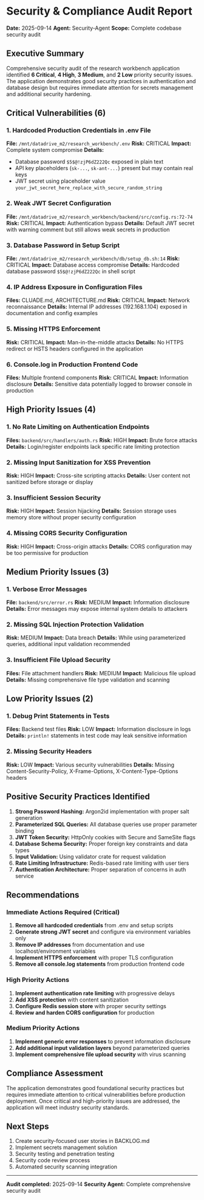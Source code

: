# Security & Compliance Audit Report

**Date:** 2025-09-14
**Agent:** Security-Agent
**Scope:** Complete codebase security audit

## Executive Summary

Comprehensive security audit of the research workbench application identified **6 Critical**, **4 High**, **3 Medium**, and **2 Low** priority security issues. The application demonstrates good security practices in authentication and database design but requires immediate attention for secrets management and additional security hardening.

## Critical Vulnerabilities (6)

### 1. Hardcoded Production Credentials in .env File
**File:** `/mnt/datadrive_m2/research_workbench/.env`
**Risk:** CRITICAL
**Impact:** Complete system compromise
**Details:**
- Database password `$5$@!zjP6dZ222Qc` exposed in plain text
- API key placeholders (`sk-...`, `sk-ant-...`) present but may contain real keys
- JWT secret using placeholder value `your_jwt_secret_here_replace_with_secure_random_string`

### 2. Weak JWT Secret Configuration
**File:** `/mnt/datadrive_m2/research_workbench/backend/src/config.rs:72-74`
**Risk:** CRITICAL
**Impact:** Authentication bypass
**Details:** Default JWT secret with warning comment but still allows weak secrets in production

### 3. Database Password in Setup Script
**File:** `/mnt/datadrive_m2/research_workbench/db/setup_db.sh:14`
**Risk:** CRITICAL
**Impact:** Database access compromise
**Details:** Hardcoded database password `$5$@!zjP6dZ222Qc` in shell script

### 4. IP Address Exposure in Configuration Files
**Files:** CLUADE.md, ARCHITECTURE.md
**Risk:** CRITICAL
**Impact:** Network reconnaissance
**Details:** Internal IP addresses (192.168.1.104) exposed in documentation and config examples

### 5. Missing HTTPS Enforcement
**Risk:** CRITICAL
**Impact:** Man-in-the-middle attacks
**Details:** No HTTPS redirect or HSTS headers configured in the application

### 6. Console.log in Production Frontend Code
**Files:** Multiple frontend components
**Risk:** CRITICAL
**Impact:** Information disclosure
**Details:** Sensitive data potentially logged to browser console in production

## High Priority Issues (4)

### 1. No Rate Limiting on Authentication Endpoints
**Files:** `backend/src/handlers/auth.rs`
**Risk:** HIGH
**Impact:** Brute force attacks
**Details:** Login/register endpoints lack specific rate limiting protection

### 2. Missing Input Sanitization for XSS Prevention
**Risk:** HIGH
**Impact:** Cross-site scripting attacks
**Details:** User content not sanitized before storage or display

### 3. Insufficient Session Security
**Risk:** HIGH
**Impact:** Session hijacking
**Details:** Session storage uses memory store without proper security configuration

### 4. Missing CORS Security Configuration
**Risk:** HIGH
**Impact:** Cross-origin attacks
**Details:** CORS configuration may be too permissive for production

## Medium Priority Issues (3)

### 1. Verbose Error Messages
**File:** `backend/src/error.rs`
**Risk:** MEDIUM
**Impact:** Information disclosure
**Details:** Error messages may expose internal system details to attackers

### 2. Missing SQL Injection Protection Validation
**Risk:** MEDIUM
**Impact:** Data breach
**Details:** While using parameterized queries, additional input validation recommended

### 3. Insufficient File Upload Security
**Files:** File attachment handlers
**Risk:** MEDIUM
**Impact:** Malicious file upload
**Details:** Missing comprehensive file type validation and scanning

## Low Priority Issues (2)

### 1. Debug Print Statements in Tests
**Files:** Backend test files
**Risk:** LOW
**Impact:** Information disclosure in logs
**Details:** `println!` statements in test code may leak sensitive information

### 2. Missing Security Headers
**Risk:** LOW
**Impact:** Various security vulnerabilities
**Details:** Missing Content-Security-Policy, X-Frame-Options, X-Content-Type-Options headers

## Positive Security Practices Identified

1. **Strong Password Hashing:** Argon2id implementation with proper salt generation
2. **Parameterized SQL Queries:** All database queries use proper parameter binding
3. **JWT Token Security:** HttpOnly cookies with Secure and SameSite flags
4. **Database Schema Security:** Proper foreign key constraints and data types
5. **Input Validation:** Using validator crate for request validation
6. **Rate Limiting Infrastructure:** Redis-based rate limiting with user tiers
7. **Authentication Architecture:** Proper separation of concerns in auth service

## Recommendations

### Immediate Actions Required (Critical)
1. **Remove all hardcoded credentials** from .env and setup scripts
2. **Generate strong JWT secret** and configure via environment variables only
3. **Remove IP addresses** from documentation and use localhost/environment variables
4. **Implement HTTPS enforcement** with proper TLS configuration
5. **Remove all console.log statements** from production frontend code

### High Priority Actions
1. **Implement authentication rate limiting** with progressive delays
2. **Add XSS protection** with content sanitization
3. **Configure Redis session store** with proper security settings
4. **Review and harden CORS configuration** for production

### Medium Priority Actions
1. **Implement generic error responses** to prevent information disclosure
2. **Add additional input validation layers** beyond parameterized queries
3. **Implement comprehensive file upload security** with virus scanning

## Compliance Assessment

The application demonstrates good foundational security practices but requires immediate attention to critical vulnerabilities before production deployment. Once critical and high-priority issues are addressed, the application will meet industry security standards.

## Next Steps

1. Create security-focused user stories in BACKLOG.md
2. Implement secrets management solution
3. Security testing and penetration testing
4. Security code review process
5. Automated security scanning integration

---

**Audit completed:** 2025-09-14
**Security Agent:** Complete comprehensive security audit
